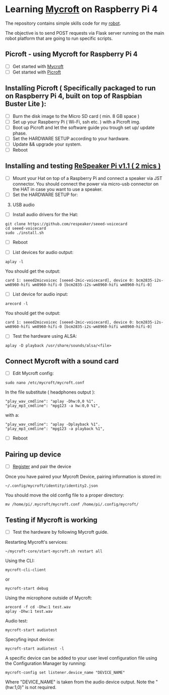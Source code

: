 # Learning [Mycroft](https://mycroft.ai/) on Raspberry Pi 4

The repository contains simple skills code for my [robot](https://github.com/Gl0dny/2-Wheeled-Autonomous-Robot).

The objective is to send POST requests via Flask server running on the main robot platform that are going to run specific scripts.

## Picroft - using Mycroft for Raspberry Pi 4 

- [ ] Get started with [Mycroft](https://mycroft.ai/get-started/)
- [ ] Get started with [Picroft](https://mycroft-ai.gitbook.io/docs/using-mycroft-ai/get-mycroft/picroft#getting-started-with-picroft)

## Installing Picroft ( Specifically packaged to run on Raspberry Pi 4, built on top of Raspbian Buster Lite ):

- [ ] Burn the disk image to the Micro SD card ( min. 8 GB space )
- [ ] Set up your Raspberry Pi ( Wi-Fi, ssh etc. ) with a Picroft img.
- [ ] Boot up Picroft and let the software guide you trough set up/ update phase.
- [ ] Set the HARDWARE SETUP according to your hardware.
- [ ] Update && upgrade your system.
- [ ] Reboot

## Installing and testing [ReSpeaker Pi v1.1 ( 2 mics )](https://wiki.seeedstudio.com/ReSpeaker_2_Mics_Pi_HAT/)

- [ ] Mount your Hat on top of a Raspberry Pi and connect a speaker via JST connector.
      You should connect the power via micro-usb connector on the HAT in case you want to use a speaker.
- [ ] Set the HARDWARE SETUP for:
3) USB audio
- [ ] Install audio drivers for the Hat:

```
git clone https://github.com/respeaker/seeed-voicecard
cd seeed-voicecard
sudo ./install.sh
```
- [ ] Reboot



- [ ] List devices for audio output:

```
aplay -l
```
    
You should get the output:

```
card 1: seeed2micvoicec [seeed-2mic-voicecard], device 0: bcm2835-i2s-wm8960-hifi wm8960-hifi-0 [bcm2835-i2s-wm8960-hifi wm8960-hifi-0]
```

- [ ] List device for audio input:

```
arecord -l
```

You should get the output:

```
card 1: seeed2micvoicec [seeed-2mic-voicecard], device 0: bcm2835-i2s-wm8960-hifi wm8960-hifi-0 [bcm2835-i2s-wm8960-hifi wm8960-hifi-0]
```

- [ ] Test the hardware using ALSA:

``` 
aplay -D playback /usr/share/sounds/alsa/<file>
```

## Connect Mycroft with a sound card

- [ ] Edit Mycroft config:

```
sudo nano /etc/mycroft/mycroft.conf
```

In the file substitute ( headphones output ):

```
"play_wav_cmdline": "aplay -Dhw:0,0 %1".
"play_mp3_cmdline": "mpg123 -a hw:0,0 %1",
```

with a:

```
"play_wav_cmdline": "aplay -Dplayback %1".
"play_mp3_cmdline": "mpg123 -a playback %1",
```

- [ ] Reboot

## Pairing up device

- [ ] [Register]("https://sso.mycroft.ai/login?redirect=https:%2F%2Fhome.mycroft.ai%2F) and pair the device 

Once you have paired your Mycroft Device, pairing information is stored in:

```
~/.config/mycroft/identity/identity2.json 
```

You should move the old config file to a proper directory:
```
mv /home/pi/.mycroft/mycroft.conf /home/pi/.config/mycroft/
```

## Testing if Mycroft is working

- [ ] Test the hardware by following Mycroft guide.

Restarting Mycroft's services:
```
~/mycroft-core/start-mycroft.sh restart all
```

Using the CLI:
```
mycroft-cli-client
```
or
```
mycroft-start debug
```

Using the microphone outside of Mycroft:
```
arecord -f cd -Dhw:1 test.wav
aplay -Dhw:1 test.wav
```

Audio test:
```
mycroft-start audiotest
```

Specyfing input device:
```
mycroft-start audiotest -l
```

A specific device can be added to your user level configuration file using the Configuration Manager by running:
```
mycroft-config set listener.device_name "DEVICE_NAME"
```
Where "DEVICE_NAME" is taken from the audio device output. Note the "(hw:1,0)" is not required.
